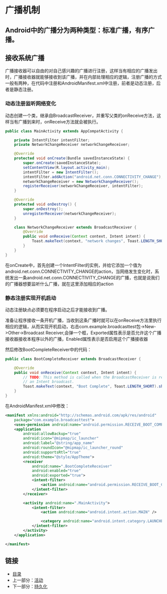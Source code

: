 # 广播机制

## Android中的广播分为两种类型：标准广播，有序广播。

## 接收系统广播

广播接收器可以自由的对自己感兴趣的广播进行注册，这样当有相应的广播发出时，广播接收器就能够接收到该广播，并在内部处理相应的逻辑，注册广播的方式一般有两种，在代码中注册和AndroidManifest.xml中注册，前者是动态注册，后者是静态注册。

### 动态注册监听网络变化

动态创建一个类，继承自BroadcastReceiver，并重写父类的onReceive方法，这样当有广播到来时，onReceive方法就会被执行。

```java
public class MainActivity extends AppCompatActivity {

    private IntentFilter intentFilter;
    private NetworkChangeReceiver networkChangeReceiver;

    @Override
    protected void onCreate(Bundle savedInstanceState) {
        super.onCreate(savedInstanceState);
        setContentView(R.layout.activity_main);
        intentFilter = new IntentFilter();
        intentFilter.addAction("android.net.conn.CONNECTIVITY_CHANGE");
        networkChangeReceiver = new NetworkChangeReceiver();
        registerReceiver(networkChangeReceiver, intentFilter);
    }

    @Override
    protected void onDestroy() {
        super.onDestroy();
        unregisterReceiver(networkChangeReceiver);
    }

    class NetworkChangeReceiver extends BroadcastReceiver {
        @Override
        public void onReceive(Context context, Intent intent) {
            Toast.makeText(context, "network changes", Toast.LENGTH_SHORT).show();
        }
    }
}
```

在onCreate中，首先创建一个IntentFilter的实例，并给它添加一个值为android.net.conn.CONNECTIVITY_CHANGE的action，当网络发生变化时，系统发出一条android.net.conn.CONNECTIVITY_CHANGE的广播，也就是说我们的广播器想要监听什么广播，就在这里添加相应的action

### 静态注册实现开机启动

动态注册缺点必须要在程序启动之后才能接收到广播。

准备让程序接收一条开机广播，当收到这条广播时就可以在onReceive方法里执行相应的逻辑，从而实现开机启动，右击com.example.broadcasttest包->New->Other->Broadcast Receiver,会弹一个框，Exported属性表示是否允许这个广播接收器接收本程序以外的广播，Enabled属性表示是否启用这个广播接收器

然后修改BootCompleteReceiver中的代码：

```java
public class BootCompleteReceiver extends BroadcastReceiver {

    @Override
    public void onReceive(Context context, Intent intent) {
        // TODO: This method is called when the BroadcastReceiver is receiving
        // an Intent broadcast.
        Toast.makeText(context, "Boot Complete", Toast.LENGTH_SHORT).show();
    }
}
```
在AndroidManifest.xml中修改：

```xml
<manifest xmlns:android="http://schemas.android.com/apk/res/android"
    package="com.example.broadcasttest">
    <uses-permission android:name="android.permission.RECEIVE_BOOT_COMPLETED" />
    <application
        android:allowBackup="true"
        android:icon="@mipmap/ic_launcher"
        android:label="@string/app_name"
        android:roundIcon="@mipmap/ic_launcher_round"
        android:supportsRtl="true"
        android:theme="@style/AppTheme">
        <receiver
            android:name=".BootCompleteReceiver"
            android:enabled="true"
            android:exported="true">
            <intent-filter>
                <action android:name="android.permission.RECEIVE_BOOT_COMPLETED" />
            </intent-filter>
        </receiver>

        <activity android:name=".MainActivity">
            <intent-filter>
                <action android:name="android.intent.action.MAIN" />

                <category android:name="android.intent.category.LAUNCHER" />
            </intent-filter>
        </activity>
    </application>

</manifest>
```

## 链接

- [目录](directory.md)
- 上一部分：[活动](activity.md)
- 下一部分：[持久化](store.md)
